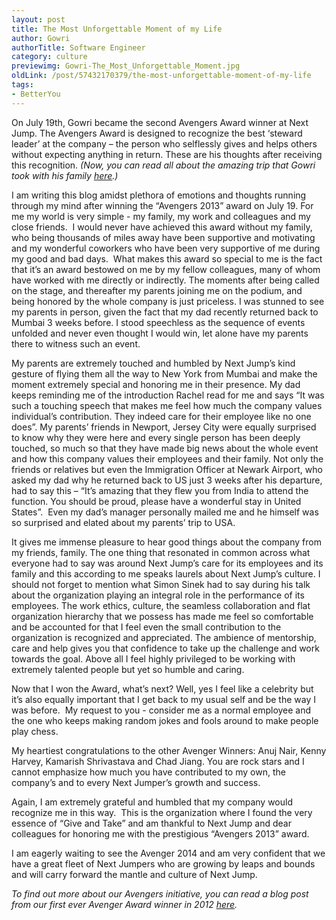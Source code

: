 ```yaml
---
layout: post
title: The Most Unforgettable Moment of my Life
author: Gowri
authorTitle: Software Engineer
category: culture
previewimg: Gowri-The_Most_Unforgettable_Moment.jpg
oldLink: /post/57432170379/the-most-unforgettable-moment-of-my-life
tags:
- BetterYou
---
```


On July 19th, Gowri became the second Avengers Award winner at Next Jump. The Avengers Award is designed to recognize the best ‘steward leader’ at the company – the person who selflessly gives and helps others without expecting anything in return. These are his thoughts after receiving this recognition.  *(Now, you can read all about the amazing trip that Gowri took with his family <a href = "http://blog.nextjump.com/culture/avengers-trip-complete-saga.html">here</a>.)*

I am writing this blog amidst plethora of emotions and thoughts running through my mind after winning the “Avengers 2013” award on July 19. For me my world is very simple - my family, my work and colleagues and my close friends.  I would never have achieved this award without my family, who being thousands of miles away have been supportive and motivating and my wonderful coworkers who have been very supportive of me during my good and bad days.  What makes this award so special to me is the fact that it’s an award bestowed on me by my fellow colleagues, many of whom have worked with me directly or indirectly. The moments after being called on the stage, and thereafter my parents joining me on the podium, and being honored by the whole company is just priceless. I was stunned to see my parents in person, given the fact that my dad recently returned back to Mumbai 3 weeks before. I stood speechless as the sequence of events unfolded and never even thought I would win, let alone have my parents there to witness such an event.

My parents are extremely touched and humbled by Next Jump’s kind gesture of flying them all the way to New York from Mumbai and make the moment extremely special and honoring me in their presence. My dad keeps reminding me of the introduction Rachel read for me and says “It was such a touching speech that makes me feel how much the company values individual’s contribution. They indeed care for their employee like no one does”. My parents’ friends in Newport, Jersey City were equally surprised to know why they were here and every single person has been deeply touched, so much so that they have made big news about the whole event and how this company values their employees and their family. Not only the friends or relatives but even the Immigration Officer at Newark Airport, who asked my dad why he returned back to US just 3 weeks after his departure, had to say this – “It’s amazing that they flew you from India to attend the function. You should be proud, please have a wonderful stay in United States”.  Even my dad’s manager personally mailed me and he himself was so surprised and elated about my parents’ trip to USA.

It gives me immense pleasure to hear good things about the company from my friends, family. The one thing that resonated in common across what everyone had to say was around Next Jump’s care for its employees and its family and this according to me speaks laurels about Next Jump’s culture. I should not forget to mention what Simon Sinek had to say during his talk about the organization playing an integral role in the performance of its employees. The work ethics, culture, the seamless collaboration and flat organization hierarchy that we possess has made me feel so comfortable and be accounted for that I feel even the small contribution to the organization is recognized and appreciated. The ambience of mentorship, care and help gives you that confidence to take up the challenge and work towards the goal. Above all I feel highly privileged to be working with extremely talented people but yet so humble and caring.

Now that I won the Award, what’s next? Well, yes I feel like a celebrity but it’s also equally important that I get back to my usual self and be the way I was before.  My request to you - consider me as a normal employee and the one who keeps making random jokes and fools around to make people play chess.

My heartiest congratulations to the other Avenger Winners: Anuj Nair, Kenny Harvey, Kamarish Shrivastava and Chad Jiang. You are rock stars and I cannot emphasize how much you have contributed to my own, the company’s and to every Next Jumper’s growth and success.

Again, I am extremely grateful and humbled that my company would recognize me in this way.  This is the organization where I found the very essence of “Give and Take” and am thankful to Next Jump and dear colleagues for honoring me with the prestigious “Avengers 2013” award. 

I am eagerly waiting to see the Avenger 2014 and am very confident that we have a great fleet of Next Jumpers who are growing by leaps and bounds and will carry forward the mantle and culture of Next Jump.

*To find out more about our Avengers initiative, you can read a blog post from our first ever Avenger Award winner in 2012 <a href = "http://blog.nextjump.com/culture/the-avengers-initiative.html">here</a>.*

